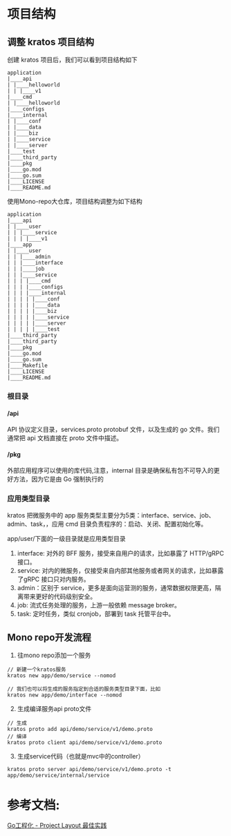 # 项目结构

## 调整 kratos 项目结构

创建 kratos 项目后，我们可以看到项目结构如下

```shell
application
|____api
| |____helloworld
| | |____v1
|____cmd
| |____helloworld
|____configs
|____internal
| |____conf
| |____data
| |____biz
| |____service
| |____server
|____test
|____third_party
|____pkg
|____go.mod
|____go.sum
|____LICENSE
|____README.md
```

使用Mono-repo大仓库，项目结构调整为如下结构

```shell
application
|____api
| |____user
| | |____service
| | | |____v1
|____app
| |____user
| | |____admin
| | |____interface
| | |____job
| | |____service
| | | |____cmd
| | | |____configs
| | | |____internal
| | | | |____conf
| | | | |____data
| | | | |____biz
| | | | |____service
| | | | |____server
| | | | |____test
|____third_party
|____third_party
|____pkg
|____go.mod
|____go.sum
|____Makefile
|____LICENSE
|____README.md
```
### 根目录

#### /api
API 协议定义目录，services.proto protobuf 文件，以及生成的 go 文件。我们通常把 api 文档直接在 proto 文件中描述。

#### /pkg
外部应用程序可以使用的库代码,注意，internal 目录是确保私有包不可导入的更好方法，因为它是由 Go 强制执行的
### 应用类型目录

kratos 把微服务中的 app 服务类型主要分为5类：interface、service、job、admin、task，，应用 cmd 目录负责程序的：启动、关闭、配置初始化等。

app/user/下面的一级目录就是应用类型目录

1. interface: 对外的 BFF 服务，接受来自用户的请求，比如暴露了 HTTP/gRPC 接口。
2. service: 对内的微服务，仅接受来自内部其他服务或者网关的请求，比如暴露了gRPC 接口只对内服务。
3. admin：区别于 service，更多是面向运营测的服务，通常数据权限更高，隔离带来更好的代码级别安全。
4. job: 流式任务处理的服务，上游一般依赖 message broker。
5. task: 定时任务，类似 cronjob，部署到 task 托管平台中。


## Mono repo开发流程
1. 往mono repo添加一个服务
```shell
// 新建一个kratos服务
kratos new app/demo/service --nomod

// 我们也可以将生成的服务指定到合适的服务类型目录下面，比如
kratos new app/demo/interface --nomod
```

2. 生成编译服务api proto文件
```shell
// 生成
kratos proto add api/demo/service/v1/demo.proto 
// 编译
kratos proto client api/demo/service/v1/demo.proto
```

3. 生成service代码（也就是mvc中的controller）
```shell
kratos proto server api/demo/service/v1/demo.proto -t app/demo/service/internal/service
```

# 参考文档:
[Go工程化 - Project Layout 最佳实践](https://go-kratos.dev/blog/go-project-layout)